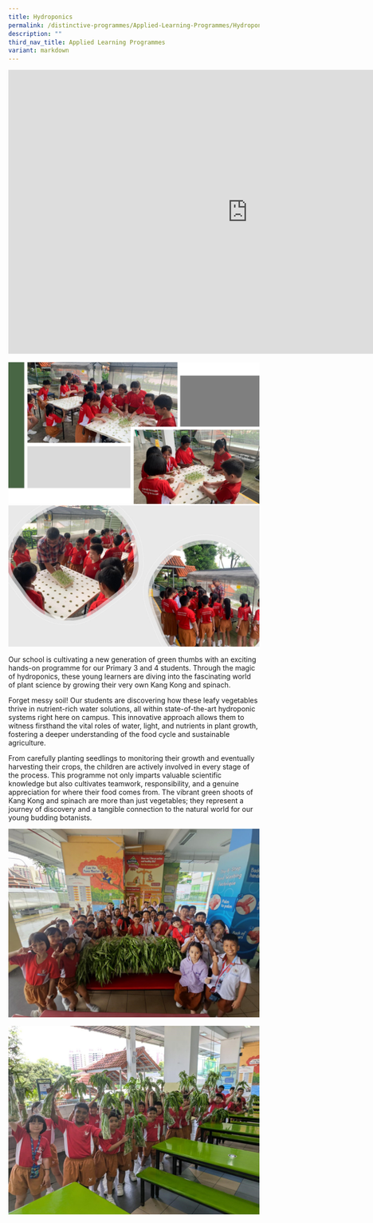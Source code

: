 ```yaml
---
title: Hydroponics
permalink: /distinctive-programmes/Applied-Learning-Programmes/Hydroponics/
description: ""
third_nav_title: Applied Learning Programmes
variant: markdown
---
```

<iframe allowfullscreen="true" height="569" width="960" frameborder="0" src="https://docs.google.com/presentation/d/e/2PACX-1vQTCZuzezg--D3U5InGDJSTAL5unhMLgp0CAJyE66Fwt-SujTLFy_YzIDKuCWnNvA/embed?start=false&amp;loop=false&amp;delayms=3000"></iframe>

![](/images/25_sc_hydroponics_Slide1.jpg)
![](/images/25_sc_hydroponics_Slide2.jpg)




       
Our school is cultivating a new generation of green thumbs with an exciting hands-on programme for our Primary 3 and 4 students. Through the magic of hydroponics, these young learners are diving into the fascinating world of plant science by growing their very own Kang Kong and spinach.

Forget messy soil! Our students are discovering how these leafy vegetables thrive in nutrient-rich water solutions, all within state-of-the-art hydroponic systems right here on campus. This innovative approach allows them to witness firsthand the vital roles of water, light, and nutrients in plant growth, fostering a deeper understanding of the food cycle and sustainable agriculture.

From carefully planting seedlings to monitoring their growth and eventually harvesting their crops, the children are actively involved in every stage of the process. This programme not only imparts valuable scientific knowledge but also cultivates teamwork, responsibility, and a genuine appreciation for where their food comes from. The vibrant green shoots of Kang Kong and spinach are more than just vegetables; they represent a journey of discovery and a tangible connection to the natural world for our young budding botanists.

![](/images/Hydroponics_1.jpg)

![](/images/Hydroponics_2.jpg)
	 
	 
	 
	 
	 